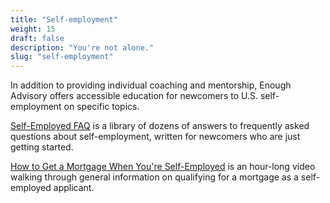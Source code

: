 ```yaml
---
title: "Self-employment"
weight: 15
draft: false
description: "You're not alone."
slug: "self-employment"
---
```


In addition to providing individual coaching and mentorship, Enough Advisory offers accessible education for newcomers to U.S. self-employment on specific topics.

[Self-Employed FAQ](https://www.selfemployedfaq.com) is a library of dozens of answers to frequently asked questions about self-employment, written for newcomers who are just getting started.

[How to Get a Mortgage When You're Self-Employed](http://gum.co/self-employed-mortgage) is an hour-long video walking through general information on qualifying for a mortgage as a self-employed applicant.